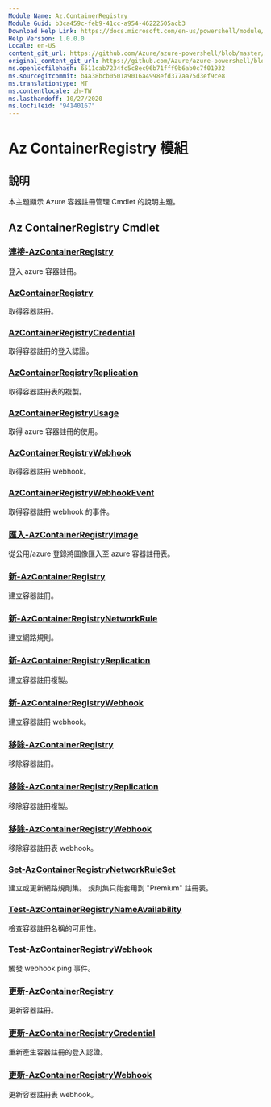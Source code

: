 ```yaml
---
Module Name: Az.ContainerRegistry
Module Guid: b3ca459c-feb9-41cc-a954-46222505acb3
Download Help Link: https://docs.microsoft.com/en-us/powershell/module/az.containerregistry
Help Version: 1.0.0.0
Locale: en-US
content_git_url: https://github.com/Azure/azure-powershell/blob/master/src/ContainerRegistry/ContainerRegistry/help/Az.ContainerRegistry.md
original_content_git_url: https://github.com/Azure/azure-powershell/blob/master/src/ContainerRegistry/ContainerRegistry/help/Az.ContainerRegistry.md
ms.openlocfilehash: 6511cab7234fc5c8ec96b71fff9b6ab0c7f01932
ms.sourcegitcommit: b4a38bcb0501a9016a4998efd377aa75d3ef9ce8
ms.translationtype: MT
ms.contentlocale: zh-TW
ms.lasthandoff: 10/27/2020
ms.locfileid: "94140167"
---
```

# Az ContainerRegistry 模組
## 說明
本主題顯示 Azure 容器註冊管理 Cmdlet 的說明主題。

## Az ContainerRegistry Cmdlet
### [連接-AzContainerRegistry](Connect-AzContainerRegistry.md)
登入 azure 容器註冊。

### [AzContainerRegistry](Get-AzContainerRegistry.md)
取得容器註冊。

### [AzContainerRegistryCredential](Get-AzContainerRegistryCredential.md)
取得容器註冊的登入認證。

### [AzContainerRegistryReplication](Get-AzContainerRegistryReplication.md)
取得容器註冊表的複製。

### [AzContainerRegistryUsage](Get-AzContainerRegistryUsage.md)
取得 azure 容器註冊的使用。

### [AzContainerRegistryWebhook](Get-AzContainerRegistryWebhook.md)
取得容器註冊 webhook。

### [AzContainerRegistryWebhookEvent](Get-AzContainerRegistryWebhookEvent.md)
取得容器註冊 webhook 的事件。

### [匯入-AzContainerRegistryImage](Import-AzContainerRegistryImage.md)
從公用/azure 登錄將圖像匯入至 azure 容器註冊表。

### [新-AzContainerRegistry](New-AzContainerRegistry.md)
建立容器註冊。

### [新-AzContainerRegistryNetworkRule](New-AzContainerRegistryNetworkRule.md)
建立網路規則。

### [新-AzContainerRegistryReplication](New-AzContainerRegistryReplication.md)
建立容器註冊複製。

### [新-AzContainerRegistryWebhook](New-AzContainerRegistryWebhook.md)
建立容器註冊 webhook。

### [移除-AzContainerRegistry](Remove-AzContainerRegistry.md)
移除容器註冊。

### [移除-AzContainerRegistryReplication](Remove-AzContainerRegistryReplication.md)
移除容器註冊複製。

### [移除-AzContainerRegistryWebhook](Remove-AzContainerRegistryWebhook.md)
移除容器註冊表 webhook。

### [Set-AzContainerRegistryNetworkRuleSet](Set-AzContainerRegistryNetworkRuleSet.md)
建立或更新網路規則集。 規則集只能套用到 "Premium" 註冊表。

### [Test-AzContainerRegistryNameAvailability](Test-AzContainerRegistryNameAvailability.md)
檢查容器註冊名稱的可用性。

### [Test-AzContainerRegistryWebhook](Test-AzContainerRegistryWebhook.md)
觸發 webhook ping 事件。

### [更新-AzContainerRegistry](Update-AzContainerRegistry.md)
更新容器註冊。

### [更新-AzContainerRegistryCredential](Update-AzContainerRegistryCredential.md)
重新產生容器註冊的登入認證。

### [更新-AzContainerRegistryWebhook](Update-AzContainerRegistryWebhook.md)
更新容器註冊表 webhook。

